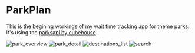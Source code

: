 # ParkPlan
This is the begining workings of my wait time tracking app for theme parks. It's using the [parksapi by cubehouse](https://github.com/ThemeParks/parksapi).

![park_overview](https://user-images.githubusercontent.com/6664220/229390360-ddd830c9-edb8-4171-a078-1fd70a6fbddb.png) ![park_detail](https://user-images.githubusercontent.com/6664220/229390368-7d5284db-3e22-4828-b9bc-16153343aec2.png) ![destinations_list](https://user-images.githubusercontent.com/6664220/229390372-f7e87046-2256-4600-9c8c-94dc1d993d1d.png) ![search](https://user-images.githubusercontent.com/6664220/229390377-7c3d0767-4a78-4d68-afec-ddff448c3634.png)

